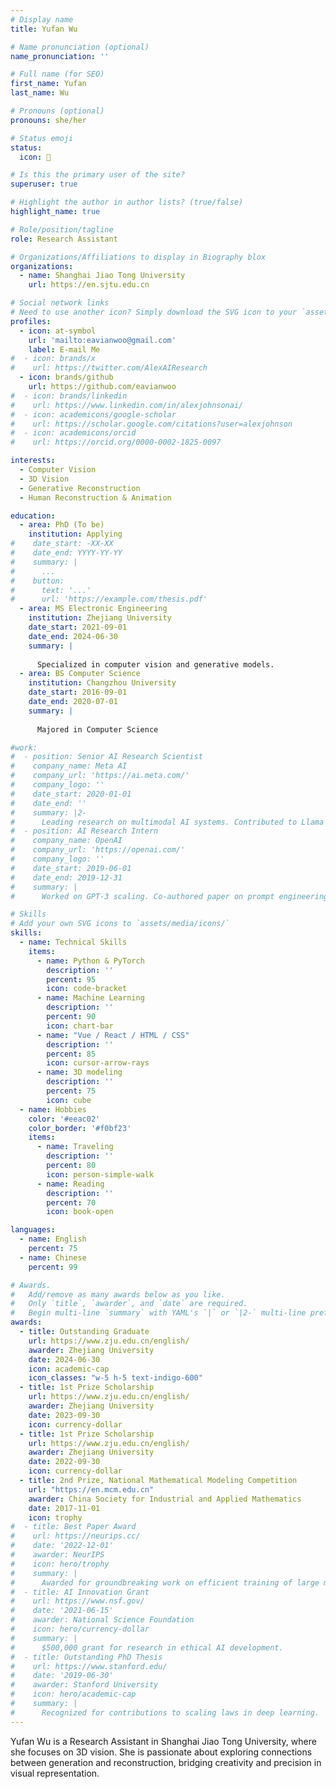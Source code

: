 ```yaml
---
# Display name
title: Yufan Wu

# Name pronunciation (optional)
name_pronunciation: ''

# Full name (for SEO)
first_name: Yufan
last_name: Wu

# Pronouns (optional)
pronouns: she/her

# Status emoji
status:
  icon: 🚀

# Is this the primary user of the site?
superuser: true

# Highlight the author in author lists? (true/false)
highlight_name: true

# Role/position/tagline
role: Research Assistant

# Organizations/Affiliations to display in Biography blox
organizations:
  - name: Shanghai Jiao Tong University
    url: https://en.sjtu.edu.cn

# Social network links
# Need to use another icon? Simply download the SVG icon to your `assets/media/icons/` folder.
profiles:
  - icon: at-symbol
    url: 'mailto:eavianwoo@gmail.com'
    label: E-mail Me
#  - icon: brands/x
#    url: https://twitter.com/AlexAIResearch
  - icon: brands/github
    url: https://github.com/eavianwoo
#  - icon: brands/linkedin
#    url: https://www.linkedin.com/in/alexjohnsonai/
#  - icon: academicons/google-scholar
#    url: https://scholar.google.com/citations?user=alexjohnson
#  - icon: academicons/orcid
#    url: https://orcid.org/0000-0002-1825-0097

interests:
  - Computer Vision
  - 3D Vision
  - Generative Reconstruction
  - Human Reconstruction & Animation

education:
  - area: PhD (To be)
    institution: Applying
#    date_start: -XX-XX
#    date_end: YYYY-YY-YY
#    summary: |
#      ...
#    button:
#      text: '...'
#      url: 'https://example.com/thesis.pdf'
  - area: MS Electronic Engineering
    institution: Zhejiang University
    date_start: 2021-09-01
    date_end: 2024-06-30
    summary: |
      
      Specialized in computer vision and generative models.
  - area: BS Computer Science
    institution: Changzhou University
    date_start: 2016-09-01
    date_end: 2020-07-01
    summary: |
      
      Majored in Computer Science

#work:
#  - position: Senior AI Research Scientist
#    company_name: Meta AI
#    company_url: 'https://ai.meta.com/'
#    company_logo: ''
#    date_start: 2020-01-01
#    date_end: ''
#    summary: |2-
#      Leading research on multimodal AI systems. Contributed to Llama 2 and other open-source models. 50+ citations in 3 years.
#  - position: AI Research Intern
#    company_name: OpenAI
#    company_url: 'https://openai.com/'
#    company_logo: ''
#    date_start: 2019-06-01
#    date_end: 2019-12-31
#    summary: |
#      Worked on GPT-3 scaling. Co-authored paper on prompt engineering.

# Skills
# Add your own SVG icons to `assets/media/icons/`
skills:
  - name: Technical Skills
    items:
      - name: Python & PyTorch
        description: ''
        percent: 95
        icon: code-bracket
      - name: Machine Learning
        description: ''
        percent: 90
        icon: chart-bar
      - name: "Vue / React / HTML / CSS"
        description: ''
        percent: 85
        icon: cursor-arrow-rays
      - name: 3D modeling
        description: ''
        percent: 75
        icon: cube
  - name: Hobbies
    color: '#eeac02'
    color_border: '#f0bf23'
    items:
      - name: Traveling
        description: ''
        percent: 80
        icon: person-simple-walk
      - name: Reading
        description: ''
        percent: 70
        icon: book-open

languages:
  - name: English
    percent: 75
  - name: Chinese
    percent: 99

# Awards.
#   Add/remove as many awards below as you like.
#   Only `title`, `awarder`, and `date` are required.
#   Begin multi-line `summary` with YAML's `|` or `|2-` multi-line prefix and indent 2 spaces below.
awards:
  - title: Outstanding Graduate
    url: https://www.zju.edu.cn/english/
    awarder: Zhejiang University
    date: 2024-06-30
    icon: academic-cap
    icon_classes: "w-5 h-5 text-indigo-600"
  - title: 1st Prize Scholarship
    url: https://www.zju.edu.cn/english/
    awarder: Zhejiang University
    date: 2023-09-30
    icon: currency-dollar
  - title: 1st Prize Scholarship
    url: https://www.zju.edu.cn/english/
    awarder: Zhejiang University
    date: 2022-09-30
    icon: currency-dollar
  - title: 2nd Prize, National Mathematical Modeling Competition
    url: "https://en.mcm.edu.cn"
    awarder: China Society for Industrial and Applied Mathematics
    date: 2017-11-01
    icon: trophy
#  - title: Best Paper Award
#    url: https://neurips.cc/
#    date: '2022-12-01'
#    awarder: NeurIPS
#    icon: hero/trophy
#    summary: |
#      Awarded for groundbreaking work on efficient training of large models.
#  - title: AI Innovation Grant
#    url: https://www.nsf.gov/
#    date: '2021-06-15'
#    awarder: National Science Foundation
#    icon: hero/currency-dollar
#    summary: |
#      $500,000 grant for research in ethical AI development.
#  - title: Outstanding PhD Thesis
#    url: https://www.stanford.edu/
#    date: '2019-06-30'
#    awarder: Stanford University
#    icon: hero/academic-cap
#    summary: |
#      Recognized for contributions to scaling laws in deep learning.
---
```


[//]: # (Alex Johnson is a Senior AI Research Scientist at Meta AI, where he leads groundbreaking work on large language models and multimodal systems. His research has been published in top conferences like NeurIPS and ICML, with over 10,000 citations. Alex is passionate about pushing the boundaries of AI while ensuring ethical development. Outside of work, he enjoys hiking in the Rockies, building custom PCs, and mentoring the next generation of AI talent.)
Yufan Wu is a Research Assistant in Shanghai Jiao Tong University, where she focuses on 3D vision. She is passionate about exploring connections between generation and reconstruction, bridging creativity and precision in visual representation.